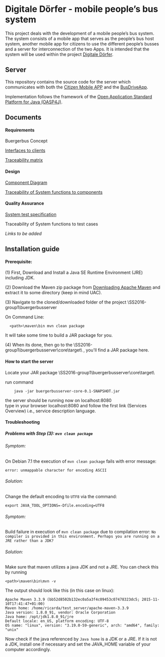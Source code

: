 # Digitale Dörfer - mobile people’s bus system

This project deals with the development of a mobile people’s bus system. The system consists of a mobile app that serves as the people’s bus host system, another mobile app for citizens to use the different people’s busses and a server for interconnection of the two Apps. It is intended that the system will be used within the project [Digitale Dörfer](http://www.digitale-doerfer.de).

## Server ##

This repository contains the source code for the server which communicates with both the [Citizen Mobile APP](https://github.com/GSE-Project/SS2016-group2) and the [BusDriveApp](https://github.com/GSE-Project/SS2016-group3).

Implementation follows the framework of the [Open Application Standard Platform for Java (OASP4J)](http://oasp.github.io/oasp4j/oasp4j_overview.html).

## Documents ##

#### Requirements ####
Buergerbus Concept

[Interfaces to clients](https://github.com/GSE-Project/SS2016-group1/wiki/Server-interfaces)

[Traceability matrix](https://github.com/GSE-Project/SS2016-group1/blob/master/Documentation/Traceability%20matrix.pdf)

#### Design ####
[Component Diagram](https://github.com/GSE-Project/SS2016-group1/blob/master/Documentation/Componentdiagram1.jpg)

[Traceability of System functions to components](https://github.com/GSE-Project/SS2016-group1/blob/master/Documentation/Traceability%20SF%20to%20components.pdf)

#### Quality Assurance ####
[System test specification](https://github.com/GSE-Project/SS2016-group1/blob/master/Test/Test%20Cases_reviewed.pdf)

Traceability of System functions to test cases

*Links to be added*

## Installation guide ##

#### Prerequisite: ####

(1) First, Download and Install a Java SE Runtime Environment (JRE) including JDK.

(2) Download the Maven zip package from [Downloading Apache Maven]( https://maven.apache.org/download.cgi) and extract it to some directory (keep in mind UAC).

(3) Navigate to the cloned/downloaded folder of the project \SS2016-group1\buergerbusserver

  On Command Line:

      <path>\maven\bin mvn clean package


  It will take some time to build a JAR package for you.

(4) When its done, then go to the \SS2016-group1\buergerbusserver\core\target\ , you'll find a JAR package here.

#### How to start the server ####

Locate your JAR package <path>\SS2016-group1\buergerbusserver\core\target\
 
 run command
 
        java -jar buergerbusserver-core-0.1-SNAPSHOT.jar

 the server should be running now on localhost:8080   
 type in your browser localhost:8080 and follow the first link (Services Overview) i.e., service description language.

#### Troubleshooting ####

##### Problems with Step (3): `mvn clean package`
###### Symptom: ######
On Debian 7.1 the execution of `mvn clean package` fails with error message:
```
error: unmappable character for encoding ASCII
```

###### Solution: ######
Change the default encoding to `UTF8` via the command:
```
export JAVA_TOOL_OPTIONS=-Dfile.encoding=UTF8
```

###### Symptom: ######
Build failure in execution of `mvn clean package` due to compilation error: `No compiler is provided in this environment. Perhaps you are running on a JRE rather than a JDK?`

###### Solution: ######
Make sure that maven utilizes a java JDK and not a JRE. You can check this by running
```
<path>\maven\bin\mvn -v
```
The output should look like this (in this case on linux):
```
Apache Maven 3.3.9 (bb52d8502b132ec0a5a3f4c09453c07478323dc5; 2015-11-10T17:41:47+01:00)
Maven home: /home/ricarda/test_server/apache-maven-3.3.9
Java version: 1.8.0_91, vendor: Oracle Corporation
Java home: /opt/jdk1.8.0_91/jre
Default locale: en_US, platform encoding: UTF-8
OS name: "linux", version: "3.19.0-59-generic", arch: "amd64", family: "unix"
```
Now check if the java referenced by `Java home` is a JDK or a JRE. If it is not a JDK, install one if necessary and set the JAVA_HOME variable of your computer accordingly.
